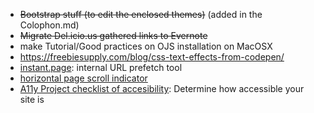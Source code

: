 * ~~Bootstrap stuff (to edit the enclosed themes)~~  (added in the Colophon.md)
* ~~Migrate Del.icio.us gathered links to Evernote~~
* make Tutorial/Good practices on OJS installation on MacOSX
* https://freebiesupply.com/blog/css-text-effects-from-codepen/
* [instant.page](https://instant.page/): internal URL prefetch tool
* [horizontal page scroll indicator](http://alssndro.github.io/page-scroll-indicator/jquery-example.html)
* [A11y Project checklist of accesibility](https://a11yproject.com/checklist/): Determine how accessible your site is